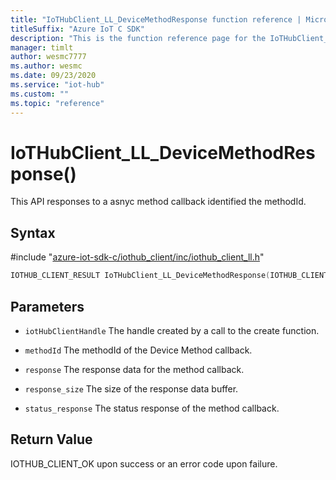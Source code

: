 ```yaml
---                             
title: "IoTHubClient_LL_DeviceMethodResponse function reference | Microsoft Docs" 
titleSuffix: "Azure IoT C SDK"            
description: "This is the function reference page for the IoTHubClient_LL_DeviceMethodResponse() function in the Azure IoT C SDK. This SDK is used with Azure IoT Hub and Azure IoT Hub Device Provisioning Service"            
manager: timlt                 
author: wesmc7777              
ms.author: wesmc               
ms.date: 09/23/2020                    
ms.service: "iot-hub"             
ms.custom: ""                
ms.topic: "reference"        
---                            
```


# IoTHubClient_LL_DeviceMethodResponse()

This API responses to a asnyc method callback identified the methodId.

## Syntax

\#include "[azure-iot-sdk-c/iothub_client/inc/iothub_client_ll.h](../iothub-client-ll-h.md)"  
```C
IOTHUB_CLIENT_RESULT IoTHubClient_LL_DeviceMethodResponse(IOTHUB_CLIENT_LL_HANDLE  MU_IFCOMMA2);
```

## Parameters
* `iotHubClientHandle` The handle created by a call to the create function. 

* `methodId` The methodId of the Device Method callback. 

* `response` The response data for the method callback. 

* `response_size` The size of the response data buffer. 

* `status_response` The status response of the method callback.

## Return Value
IOTHUB_CLIENT_OK upon success or an error code upon failure.

